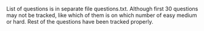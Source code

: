 List of questions is in separate file questions.txt. Although first 30 questions may not be tracked, like which of them is on which number of easy medium or hard. Rest of the questions have been tracked properly.

